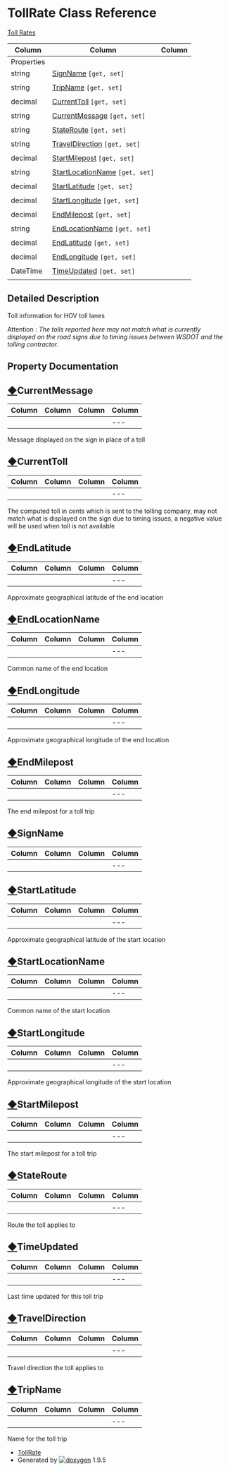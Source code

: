 # TollRate Class Reference

[Toll Rates](group___tolling.html)

| Column | Column | Column |
| --- | --- | --- |
 | Properties |  | 
 | string | [SignName](class_toll_rate.html#a097dd7a166c5ac2e94279d5bc4077131) `[get, set]` | 
 |  |  | 
 | string | [TripName](class_toll_rate.html#a722f4dbf15c990c8445b27d36f88c492) `[get, set]` | 
 |  |  | 
 | decimal | [CurrentToll](class_toll_rate.html#abea4bbd11fe0e09a03fcdbbda693d181) `[get, set]` | 
 |  |  | 
 | string | [CurrentMessage](class_toll_rate.html#a9cd630d75cd33c6ae04bbf98cc54f4f7) `[get, set]` | 
 |  |  | 
 | string | [StateRoute](class_toll_rate.html#ac8045a8bc5baf80d0ee5b0f52b1ec020) `[get, set]` | 
 |  |  | 
 | string | [TravelDirection](class_toll_rate.html#a56dc6537f82bd5805209987d2021133c) `[get, set]` | 
 |  |  | 
 | decimal | [StartMilepost](class_toll_rate.html#a7c8f9ddd69094a181d1ce13f5aa4e6ef) `[get, set]` | 
 |  |  | 
 | string | [StartLocationName](class_toll_rate.html#a6019a744240f2c94f6dea66bacdbe282) `[get, set]` | 
 |  |  | 
 | decimal | [StartLatitude](class_toll_rate.html#a15da9c7faee3453dd1cf8c2414a94ac3) `[get, set]` | 
 |  |  | 
 | decimal | [StartLongitude](class_toll_rate.html#a8af3b5f815a6e11fc354aaf9a4ad5536) `[get, set]` | 
 |  |  | 
 | decimal | [EndMilepost](class_toll_rate.html#a724e932f408e4b4ba55f92ce0ad497df) `[get, set]` | 
 |  |  | 
 | string | [EndLocationName](class_toll_rate.html#a5406515aac0b7aebbbaa074483a49a1e) `[get, set]` | 
 |  |  | 
 | decimal | [EndLatitude](class_toll_rate.html#a2d58a9daeb6c094214652acdcf4fd658) `[get, set]` | 
 |  |  | 
 | decimal | [EndLongitude](class_toll_rate.html#aaa15d88c21ca9f36d659f8cc31545c7d) `[get, set]` | 
 |  |  | 
 | DateTime | [TimeUpdated](class_toll_rate.html#a746c129bc02515b2db24a62491f81e45) `[get, set]` | 
 |  |  | 


## Detailed Description

Toll information for HOV toll lanes

Attention
:   *The tolls reported here may not match what is currently displayed on the road signs due to timing issues between WSDOT and the tolling contractor.*

## Property Documentation

## [◆](#a9cd630d75cd33c6ae04bbf98cc54f4f7)CurrentMessage

| Column | Column | Column | Column |
| --- | --- | --- | --- |
 |  |  |  | --- |  | string TollRate.CurrentMessage |  | getset | 


Message displayed on the sign in place of a toll

## [◆](#abea4bbd11fe0e09a03fcdbbda693d181)CurrentToll

| Column | Column | Column | Column |
| --- | --- | --- | --- |
 |  |  |  | --- |  | decimal TollRate.CurrentToll |  | getset | 


The computed toll in cents which is sent to the tolling company, may not match what is displayed on the sign due to timing issues, a negative value will be used when toll is not available

## [◆](#a2d58a9daeb6c094214652acdcf4fd658)EndLatitude

| Column | Column | Column | Column |
| --- | --- | --- | --- |
 |  |  |  | --- |  | decimal TollRate.EndLatitude |  | getset | 


Approximate geographical latitude of the end location

## [◆](#a5406515aac0b7aebbbaa074483a49a1e)EndLocationName

| Column | Column | Column | Column |
| --- | --- | --- | --- |
 |  |  |  | --- |  | string TollRate.EndLocationName |  | getset | 


Common name of the end location

## [◆](#aaa15d88c21ca9f36d659f8cc31545c7d)EndLongitude

| Column | Column | Column | Column |
| --- | --- | --- | --- |
 |  |  |  | --- |  | decimal TollRate.EndLongitude |  | getset | 


Approximate geographical longitude of the end location

## [◆](#a724e932f408e4b4ba55f92ce0ad497df)EndMilepost

| Column | Column | Column | Column |
| --- | --- | --- | --- |
 |  |  |  | --- |  | decimal TollRate.EndMilepost |  | getset | 


The end milepost for a toll trip

## [◆](#a097dd7a166c5ac2e94279d5bc4077131)SignName

| Column | Column | Column | Column |
| --- | --- | --- | --- |
 |  |  |  | --- |  | string TollRate.SignName |  | getset | 


## [◆](#a15da9c7faee3453dd1cf8c2414a94ac3)StartLatitude

| Column | Column | Column | Column |
| --- | --- | --- | --- |
 |  |  |  | --- |  | decimal TollRate.StartLatitude |  | getset | 


Approximate geographical latitude of the start location

## [◆](#a6019a744240f2c94f6dea66bacdbe282)StartLocationName

| Column | Column | Column | Column |
| --- | --- | --- | --- |
 |  |  |  | --- |  | string TollRate.StartLocationName |  | getset | 


Common name of the start location

## [◆](#a8af3b5f815a6e11fc354aaf9a4ad5536)StartLongitude

| Column | Column | Column | Column |
| --- | --- | --- | --- |
 |  |  |  | --- |  | decimal TollRate.StartLongitude |  | getset | 


Approximate geographical longitude of the start location

## [◆](#a7c8f9ddd69094a181d1ce13f5aa4e6ef)StartMilepost

| Column | Column | Column | Column |
| --- | --- | --- | --- |
 |  |  |  | --- |  | decimal TollRate.StartMilepost |  | getset | 


The start milepost for a toll trip

## [◆](#ac8045a8bc5baf80d0ee5b0f52b1ec020)StateRoute

| Column | Column | Column | Column |
| --- | --- | --- | --- |
 |  |  |  | --- |  | string TollRate.StateRoute |  | getset | 


Route the toll applies to

## [◆](#a746c129bc02515b2db24a62491f81e45)TimeUpdated

| Column | Column | Column | Column |
| --- | --- | --- | --- |
 |  |  |  | --- |  | DateTime TollRate.TimeUpdated |  | getset | 


Last time updated for this toll trip

## [◆](#a56dc6537f82bd5805209987d2021133c)TravelDirection

| Column | Column | Column | Column |
| --- | --- | --- | --- |
 |  |  |  | --- |  | string TollRate.TravelDirection |  | getset | 


Travel direction the toll applies to

## [◆](#a722f4dbf15c990c8445b27d36f88c492)TripName

| Column | Column | Column | Column |
| --- | --- | --- | --- |
 |  |  |  | --- |  | string TollRate.TripName |  | getset | 


Name for the toll trip

* [TollRate](class_toll_rate.html)
* Generated by [![doxygen](doxygen.svg)](https://www.doxygen.org/index.html) 1.9.5

